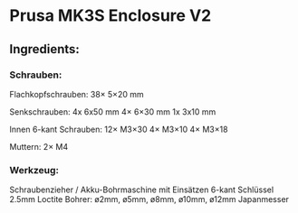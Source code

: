 # Prusa MK3S Enclosure V2

## Ingredients:

### Schrauben:

Flachkopfschrauben:
38×  5×20 mm

Senkschrauben:
4x  6x50 mm
4×  6×30 mm
1x  3x10 mm

Innen 6-kant Schrauben:
12× M3×30
4×  M3×10
4×  M3×18

Muttern:
2× M4

### Werkzeug:
Schraubenzieher / Akku-Bohrmaschine mit Einsätzen
6-kant Schlüssel 2.5mm
Loctite
Bohrer: ø2mm, ø5mm, ø8mm, ø10mm, ø12mm
Japanmesser
